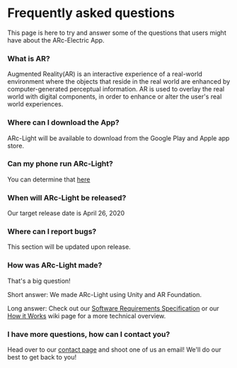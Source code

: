 # Frequently asked questions

This page is here to try and answer some of the questions that users might have about the ARc-Electric App.



### What is AR?
Augmented Reality(AR) is an interactive experience of a real-world environment where the objects that reside in the real world are enhanced by computer-generated perceptual information. AR is used to overlay the real world with digital components, in order to enhance or alter the user's real world experiences.


### Where can I download the App?
ARc-Light will be available to download from the Google Play and Apple app store.


### Can my phone run ARc-Light?
You can determine that [here](https://github.com/Lroes/ARc-Electric_Wiki/blob/master/Compatible-devices.md)


### When will ARc-Light be released?
Our target release date is April 26, 2020


### Where can I report bugs?
This section will be updated upon release.


### How was ARc-Light made?
That's a big question!

Short answer: We made ARc-Light using Unity and AR Foundation.

Long answer: Check out our [Software Requirements Specification](https://1drv.ms/w/s!Aouocz2JfuPagcEwvtEJoEqcvWnikQ?e=U78O9v) or our [How it Works]() wiki page for a more technical overview.


### I have more questions, how can I contact you?
Head over to our [contact page]() and shoot one of us an email! We'll do our best to get back to you!
